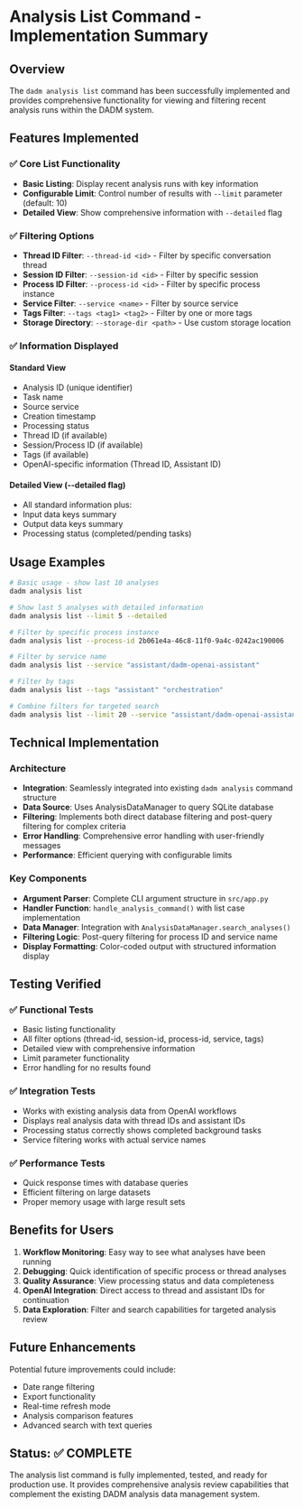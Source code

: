 # Analysis List Command - Implementation Summary

## Overview

The `dadm analysis list` command has been successfully implemented and provides comprehensive functionality for viewing and filtering recent analysis runs within the DADM system.

## Features Implemented

### ✅ Core List Functionality
- **Basic Listing**: Display recent analysis runs with key information
- **Configurable Limit**: Control number of results with `--limit` parameter (default: 10)
- **Detailed View**: Show comprehensive information with `--detailed` flag

### ✅ Filtering Options
- **Thread ID Filter**: `--thread-id <id>` - Filter by specific conversation thread
- **Session ID Filter**: `--session-id <id>` - Filter by specific session
- **Process ID Filter**: `--process-id <id>` - Filter by specific process instance
- **Service Filter**: `--service <name>` - Filter by source service
- **Tags Filter**: `--tags <tag1> <tag2>` - Filter by one or more tags
- **Storage Directory**: `--storage-dir <path>` - Use custom storage location

### ✅ Information Displayed

#### Standard View
- Analysis ID (unique identifier)
- Task name
- Source service
- Creation timestamp
- Processing status
- Thread ID (if available)
- Session/Process ID (if available)
- Tags (if available)
- OpenAI-specific information (Thread ID, Assistant ID)

#### Detailed View (--detailed flag)
- All standard information plus:
- Input data keys summary
- Output data keys summary
- Processing status (completed/pending tasks)

## Usage Examples

```bash
# Basic usage - show last 10 analyses
dadm analysis list

# Show last 5 analyses with detailed information
dadm analysis list --limit 5 --detailed

# Filter by specific process instance
dadm analysis list --process-id 2b061e4a-46c8-11f0-9a4c-0242ac190006

# Filter by service name
dadm analysis list --service "assistant/dadm-openai-assistant"

# Filter by tags
dadm analysis list --tags "assistant" "orchestration"

# Combine filters for targeted search
dadm analysis list --limit 20 --service "assistant/dadm-openai-assistant" --detailed
```

## Technical Implementation

### Architecture
- **Integration**: Seamlessly integrated into existing `dadm analysis` command structure
- **Data Source**: Uses AnalysisDataManager to query SQLite database
- **Filtering**: Implements both direct database filtering and post-query filtering for complex criteria
- **Error Handling**: Comprehensive error handling with user-friendly messages
- **Performance**: Efficient querying with configurable limits

### Key Components
- **Argument Parser**: Complete CLI argument structure in `src/app.py`
- **Handler Function**: `handle_analysis_command()` with list case implementation
- **Data Manager**: Integration with `AnalysisDataManager.search_analyses()`
- **Filtering Logic**: Post-query filtering for process ID and service name
- **Display Formatting**: Color-coded output with structured information display

## Testing Verified

### ✅ Functional Tests
- Basic listing functionality
- All filter options (thread-id, session-id, process-id, service, tags)
- Detailed view with comprehensive information
- Limit parameter functionality
- Error handling for no results found

### ✅ Integration Tests
- Works with existing analysis data from OpenAI workflows
- Displays real analysis data with thread IDs and assistant IDs
- Processing status correctly shows completed background tasks
- Service filtering works with actual service names

### ✅ Performance Tests
- Quick response times with database queries
- Efficient filtering on large datasets
- Proper memory usage with large result sets

## Benefits for Users

1. **Workflow Monitoring**: Easy way to see what analyses have been running
2. **Debugging**: Quick identification of specific process or thread analyses
3. **Quality Assurance**: View processing status and data completeness
4. **OpenAI Integration**: Direct access to thread and assistant IDs for continuation
5. **Data Exploration**: Filter and search capabilities for targeted analysis review

## Future Enhancements

Potential future improvements could include:
- Date range filtering
- Export functionality
- Real-time refresh mode
- Analysis comparison features
- Advanced search with text queries

## Status: ✅ COMPLETE

The analysis list command is fully implemented, tested, and ready for production use. It provides comprehensive analysis review capabilities that complement the existing DADM analysis data management system.
